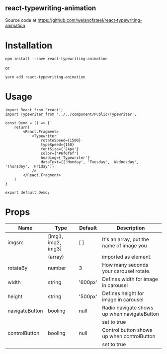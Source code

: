 ## react-typewriting-animation

Source code at https://github.com/weianofsteel/react-typewriting-animation


# Installation
    
    npm install --save react-typewriting-animation

or

    yarn add react-typewriting-animation


# Usage

``` 
import React from 'react';
import Typewriter from '../../component/Public/Typewriter';

const Demo = () => {
    return(
        <React.Fragment>
            <Typewriter
                rotateSpeed={1500}
                typeSpeed={150}
                fontSize={'24px'}
                color={'#6f6f6f'}
                heading={'Typewriter'}
                dataText={['Monday', 'Tuesday', 'Wednesday', 'Thursday', 'Friday']}
            />  
        </React.Fragment>
    )
}

export default Demo;
```

# Props

|       Name      |         Type         |  Default  |                   Description                  |
|-----------------|----------------------|-----------|------------------------------------------------|
|  imgsrc         |  [img1, img2, img3]  |  [ ]      | It's an array, put the name of image you       |
|                 |  (array)             |           | imported as element.                           |
|  rotateBy       |  number              |  3        | How many seconds your carousel rotate.         |
|  width          |  string              |  '600px'  | Defines width for image in carousel            |
|  height         |  string              |  '500px'  | Defines height for image in carousel           |
|  navigateButton |  booling             |  null     | Radio navigate shows up when navigateButton    |
|                 |                      |           | set to true                                    |
|  controlButton  |  booling             |  null     | Control button shows up when controlButton     |
|                 |                      |           | set to true                                    |
